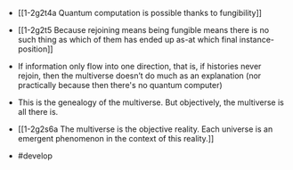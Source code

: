 - [[1-2g2t4a Quantum computation is possible thanks to fungibility]]
- [[1-2g2t5 Because rejoining means being fungible means there is no such thing as which of them has ended up as-at which final instance-position]]

- If information only flow into one direction, that is, if histories never rejoin, then the multiverse doesn’t do much as an explanation (nor practically because then there's no quantum computer)

- This is the genealogy of the multiverse. But objectively, the multiverse is all there is.
- [[1-2g2s6a The multiverse is the objective reality. Each universe is an emergent phenomenon in the context of this reality.]]
- #develop
